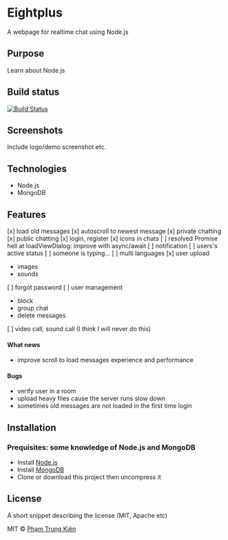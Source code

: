 # Eightplus
A webpage for realtime chat using Node.js

## Purpose
Learn about Node.js

## Build status

[![Build Status](https://img.shields.io/badge/build-developing-blue.svg)]()

## Screenshots
Include logo/demo screenshot etc.

## Technologies
- Node.js
- MongoDB

## Features
[x] load old messages
[x] autoscroll to newest message
[x] private chatting
[x] public chatting
[x] login, register
[x] icons in chats
[ ] resolved Promise hell at loadViewDialog: improve with async/await
[ ] notification
[ ] users's active status
[ ] someone is typing...
[ ] multi languages
[x] user upload
- images
- sounds

[ ] forgot password
[ ] user management
- block
- group chat
- delete messages

[ ] video call, sound call (I think I will never do this)

#### What news
- improve scroll to load messages experience and performance

#### Bugs
- verify user in a room
- upload heavy files cause the server runs slow down
- sometimes old messages are not loaded in the first time login

## Installation
### Prequisites: some knowledge of Node.js and MongoDB
- Install [Node.js](https://nodejs.org)
- Install [MongoDB](https://www.mongodb.com)
- Clone or download this project then uncompress it

## License
A short snippet describing the license (MIT, Apache etc)

MIT © [Phạm Trung Kiên]()